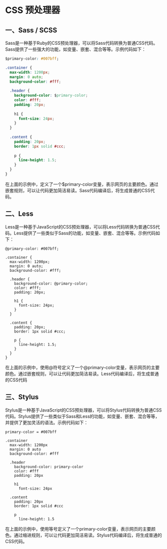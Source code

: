# CSS 预处理器

## 一、Sass / SCSS

Sass是一种基于Ruby的CSS预处理器，可以将Sass代码转换为普通CSS代码。Sass提供了一些强大的功能，如变量、嵌套、混合等等。示例代码如下：

```css
$primary-color: #007bff;

.container {
  max-width: 1200px;
  margin: 0 auto;
  background-color: #fff;
  
  .header {
    background-color: $primary-color;
    color: #fff;
    padding: 20px;
    
    h1 {
      font-size: 24px;
    }
  }
  
  .content {
    padding: 20px;
    border: 1px solid #ccc;
    
    p {
      line-height: 1.5;
    }
  }
}
```

在上面的示例中，定义了一个$primary-color变量，表示网页的主要颜色。通过嵌套规则，可以让代码更加简洁易读。Sass代码编译后，将生成普通的CSS代码。

## 二、Less

Less是一种基于JavaScript的CSS预处理器，可以将Less代码转换为普通CSS代码。Less提供了一些类似于Sass的功能，如变量、嵌套、混合等等。示例代码如下：

```less
@primary-color: #007bff;

.container {
  max-width: 1200px;
  margin: 0 auto;
  background-color: #fff;
  
  .header {
    background-color: @primary-color;
    color: #fff;
    padding: 20px;
    
    h1 {
      font-size: 24px;
    }
  }
  
  .content {
    padding: 20px;
    border: 1px solid #ccc;
    
    p {
      line-height: 1.5;
    }
  }
}
```

在上面的示例中，使用@符号定义了一个@primary-color变量，表示网页的主要颜色。通过嵌套规则，可以让代码更加简洁易读。Less代码编译后，将生成普通的CSS代码

## 三、Stylus

Stylus是一种基于JavaScript的CSS预处理器，可以将Stylus代码转换为普通CSS代码。Stylus提供了一些类似于Sass和Less的功能，如变量、嵌套、混合等等，并提供了更加灵活的语法。示例代码如下：

```
primary-color = #007bff

.container
  max-width: 1200px
  margin: 0 auto
  background-color: #fff
  
  .header
    background-color: primary-color
    color: #fff
    padding: 20px
    
    h1
      font-size: 24px
  
  .content
    padding: 20px
    border: 1px solid #ccc
    
    p
      line-height: 1.5
```
在上面的示例中，使用等号定义了一个primary-color变量，表示网页的主要颜色。通过缩进规则，可以让代码更加简洁易读。Stylus代码编译后，将生成普通的CSS代码。
